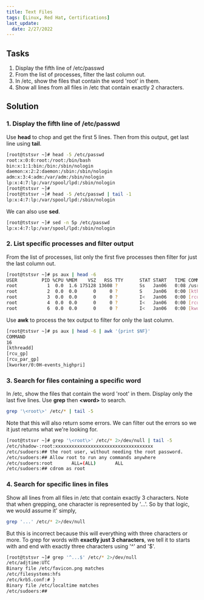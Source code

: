 ```yaml
---
title: Text Files
tags: [Linux, Red Hat, Certifications]
last_update:
  date: 2/27/2022
---
```


## Tasks

1. Display the fifth line of /etc/passwd
2. From the list of processes, filter the last column out.
3. In /etc, show the files that contain the word 'root' in them.
4. Show all lines from all files in /etc that contain exactly 2 characters.

## Solution

### 1. Display the fifth line of /etc/passwd

Use **head** to chop and get the first 5 lines. Then from this output, get last line using **tail**.

```bash
[root@tstsvr ~]# head -5 /etc/passwd
root:x:0:0:root:/root:/bin/bash
bin:x:1:1:bin:/bin:/sbin/nologin
daemon:x:2:2:daemon:/sbin:/sbin/nologin
adm:x:3:4:adm:/var/adm:/sbin/nologin
lp:x:4:7:lp:/var/spool/lpd:/sbin/nologin
[root@tstsvr ~]#
[root@tstsvr ~]# head -5 /etc/passwd | tail -1
lp:x:4:7:lp:/var/spool/lpd:/sbin/nologin
```

We can also use **sed**.

```bash
[root@tstsvr ~]# sed -n 5p /etc/passwd
lp:x:4:7:lp:/var/spool/lpd:/sbin/nologin
```

### 2. List specific processes and filter output

From the list of processes, list only the first five processes then filter for just the last column out.

```bash
[root@tstsvr ~]# ps aux | head -6
USER         PID %CPU %MEM    VSZ   RSS TTY      STAT START   TIME COMMAND
root           1  0.0  1.6 175128 13608 ?        Ss   Jan06   0:08 /usr/lib/systemd/systemd --switched-root --system --deserialize 16
root           2  0.0  0.0      0     0 ?        S    Jan06   0:00 [kthreadd]
root           3  0.0  0.0      0     0 ?        I<   Jan06   0:00 [rcu_gp]
root           4  0.0  0.0      0     0 ?        I<   Jan06   0:00 [rcu_par_gp]
root           6  0.0  0.0      0     0 ?        I<   Jan06   0:00 [kworker/0:0H-events_highpri]
```

Use **awk** to process the tex output to filter for only the last column.
```bash
[root@tstsvr ~]# ps aux | head -6 | awk '{print $NF}'
COMMAND
16
[kthreadd]
[rcu_gp]
[rcu_par_gp]
[kworker/0:0H-events_highpri]
```

### 3. Search for files containing a specific word

In /etc, show the files that contain the word 'root' in them. Display only the last five lines. Use **grep** then **\<word\>** to search.
```bash
grep '\<root\>' /etc/* | tail -5
```

Note that this will also return some errors. We can filter out the errors so we it just returns what we're looking for.
```bash
[root@tstsvr ~]# grep '\<root\>' /etc/* 2>/dev/null | tail -5
/etc/shadow-:root:xxxxxxxxxxxxxxxxxxxxxxxxxxxxxxxxxxxx
/etc/sudoers:## the root user, without needing the root password.
/etc/sudoers:## Allow root to run any commands anywhere
/etc/sudoers:root       ALL=(ALL)       ALL
/etc/sudoers:## cdrom as root
```

### 4. Search for specific lines in files

Show all lines from all files in /etc that contain exactly 3 characters. 
Note that when grepping, one character is represented by '...'. So by that logic, we would assume it' simply,

```bash
grep '...' /etc/* 2>/dev/null
```

But this is incorrect because this will everything with three characters or more. To grep for words with **exactly just 3 characters**, we tell it to starts with and end with exactly three characters using '^' and '$'.

```bash
[root@tstsvr ~]# grep '^...$' /etc/* 2>/dev/null
/etc/adjtime:UTC
Binary file /etc/favicon.png matches
/etc/filesystems:hfs
/etc/krb5.conf:# }
Binary file /etc/localtime matches
/etc/sudoers:##
```

